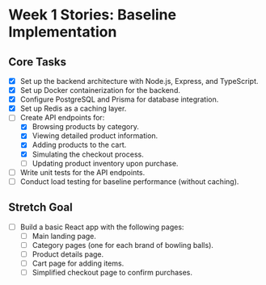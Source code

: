 # Week 1 Stories: Baseline Implementation

## Core Tasks
- [X] Set up the backend architecture with Node.js, Express, and TypeScript.
- [X] Set up Docker containerization for the backend.
- [X] Configure PostgreSQL and Prisma for database integration.
- [X] Set up Redis as a caching layer.
- [ ] Create API endpoints for:
  - [X] Browsing products by category.
  - [X] Viewing detailed product information.
  - [X] Adding products to the cart.
  - [X] Simulating the checkout process.
  - [ ] Updating product inventory upon purchase.
- [ ] Write unit tests for the API endpoints.
- [ ] Conduct load testing for baseline performance (without caching).

## Stretch Goal
- [ ] Build a basic React app with the following pages:
  - [ ] Main landing page.
  - [ ] Category pages (one for each brand of bowling balls).
  - [ ] Product details page.
  - [ ] Cart page for adding items.
  - [ ] Simplified checkout page to confirm purchases.
